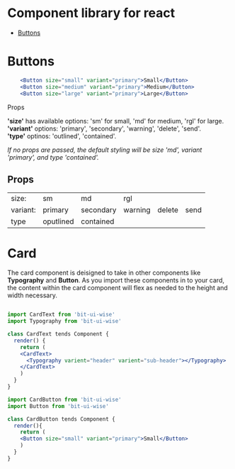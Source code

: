 # Component library for react

- [Buttons](#Buttons)

# Buttons


```jsx
    <Button size="small" variant="primary">Small</Button>
    <Button size="medium" variant="primary">Medium</Button>
    <Button size="large" variant="primary">Large</Button>
```

Props

**'size'** has available options: 'sm' for small, 'md' for medium, 'rgl' for large.\
**'variant'** options: 'primary', 'secondary', 'warning', 'delete', 'send'.\
**'type'** optinos: 'outlined', 'contained'.

_If no props are passed, the default styling will be size 'md', variant 'primary', and type 'contained'._

## Props

|          |           |           |         |        |      |
| -------- | --------- | --------- | ------- | ------ | ---- |
| size:    | sm        | md        | rgl     |        |      |
| variant: | primary   | secondary | warning | delete | send |
| type     | oputlined | contained |         |        |      |

# Card
The card component is deisigned to take in other components like **Typography** and **Button**. As you import these components in to your card, the content within the card component will flex as needed to the height and width necessary. 
```jsx

import CardText from 'bit-ui-wise'
import Typography from 'bit-ui-wise'

class CardText tends Component {
  render() {
    return (
    <CardText>
      <Typography varient="header" varient="sub-header"></Typography>
    </CardText>
    )
  }
}
```

```jsx
import CardButton from 'bit-ui-wise'
import Button from 'bit-ui-wise'

class CardButton tends Component {
  render(){
    return (
    <Button size="small" variant="primary">Small</Button>
    )
  }
}
```